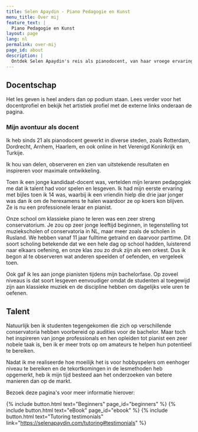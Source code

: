 ```yaml
---
title: Selen Apaydin - Piano Pedagogie en Kunst
menu_title: Over mij
feature_text: |
  Piano Pedagogie en Kunst
layout: page
lang: nl
permalink: over-mij
page_id: about
description: |
  Ontdek Selen Apaydin's reis als pianodocent, van haar vroege ervaringen tot haar huidige focus op het helpen van amateurpianisten om hun potentieel te bereiken. Leer meer over haar unieke onderwijsmethoden en benadering van talentontwikkeling. #PianoOnderwijs #SelenApaydin
---
```


## Docentschap

Het les geven is heel anders dan op podium staan. Lees verder voor het docentprofiel en bekijk het artistiek profiel met de externe links onderaan de pagina.

### Mijn avontuur als docent
Ik heb sinds 21 als pianodocent gewerkt in diverse steden, zoals Rotterdam, Dordrecht, Arnhem, Haarlem, en ook online in het Verenigd Koninkrijk en Turkije.

​Ik hou van delen, observeren en zien van uitstekende resultaten en inspireren voor maximale ontwikkeling.

Toen ik een jonge kandidaat-docent was, vertelden mijn leraren pedagogiek me dat ik talent had voor spelen en lesgeven. Ik had mijn eerste ervaring met bijles toen ik 14 was, waarbij ik een vriendin hielp die drie jaar jonger was dan ik om de herexamens te halen waardoor ze op koers kon blijven. Ze is nu een professionele leraar en pianist.

​Onze school om klassieke piano te leren was een zeer streng conservatorium. Je zou op zeer jonge leeftijd beginnen, in tegenstelling tot muziekscholen of conservatoria in NL, maar meer zoals de scholen in Rusland. We hebben vanaf 11 jaar fulltime getraind en daarvoor parttime. Dit soort scholing betekende dat we een hele dag op school hadden, luisterend naar elkaars oefening, en onze klas zou zo druk zijn als een orkest. Dus ik begon al te observeren wat anderen speelden of oefenden, en vergeleek toen.

​Ook gaf ik les aan jonge pianisten tijdens mijn bachelorfase. Op zoveel niveaus is dat soort lesgeven eenvoudiger omdat de studenten al toegewijd zijn aan klassieke muziek en de discipline hebben om dagelijks vele uren te oefenen.

## Talent

Natuurlijk ben ik studenten tegengekomen die zich op verschillende conservatoria hebben voorbereid op audities voor de bachelor. Maar toch het inspireren van jonge professionals en hen opleiden tot pianist een zeer nobele taak is, ben ik er meer trots op om amateurs te helpen hun potentieel te bereiken.

Nadat ik me realiseerde hoe moeilijk het is voor hobbyspelers om een ​​hoger niveau te bereiken en de tekortkomingen in de lesmethoden heb opgemerkt, heb ik mijn tijd besteed aan het onderzoeken van betere manieren dan op de markt.

Bezoek deze pagina's voor meer informatie hierover:

{% include button.html text="Beginners" page_id="beginners" %} {% include button.html text="eBook" page_id="ebook" %} {% include button.html text="Tutoring testimonials" link="https://selenapaydin.com/tutoring#testimonials" %} 
